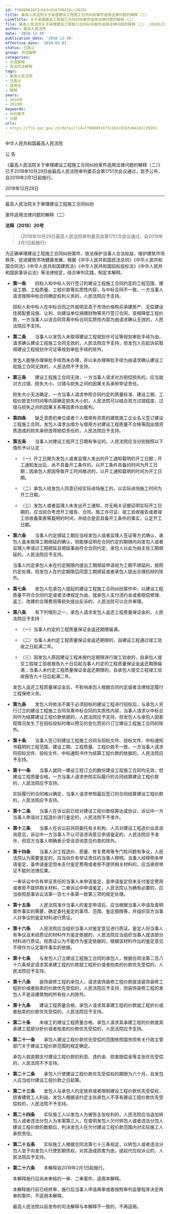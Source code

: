 ```yaml
---
id: ff8080816f3cbb3c016f40418cc20201
title: 最高人民法院关于审理建设工程施工合同纠纷案件适用法律问题的解释（二）
LinkTitle: 关于审理建设工程施工合同纠纷案件适用法律问题的解释（二）
file: 最高人民法院关于审理建设工程施工合同纠纷案件适用法律问题的解释（二）_20181230_ff8080816f3cbb3c016f40418cc20201.docx
author: 最高人民法院
date: '2018-12-30'
publication_date: '2018-12-30'
effective_date: '2019-02-01'
status: 已废止
group: 司法解释
categories:
- 司法解释
- 高法司法解释
tags:
- 最高人民法院
- 已废止
- 适用法
- 解释
years:
- 2018年
- 2019年
keywords:
- 纠纷案件
- 问题
urls:
- https://flk.npc.gov.cn/detail?id=ff8080816f3cbb3c016f40418cc20201
---
```


中华人民共和国最高人民法院

公 告

《最高人民法院关于审理建设工程施工合同纠纷案件适用法律问题的解释（二）》已于2018年10月29日由最高人民法院审判委员会第1751次会议通过，现予公布，自2019年2月1日起施行。

2018年12月29日

---

最高人民法院关于审理建设工程施工合同纠纷

案件适用法律问题的解释（二）

**法释〔2018〕20号**

> （2018年10月29日最高人民法院审判委员会第1751次会议通过，自2019年2月1日起施行）

为正确审理建设工程施工合同纠纷案件，依法保护当事人合法权益，维护建筑市场秩序，促进建筑市场健康发展，根据《中华人民共和国民法总则》《中华人民共和国合同法》《中华人民共和国建筑法》《中华人民共和国招标投标法》《中华人民共和国民事诉讼法》等法律规定，结合审判实践，制定本解释。

- **第一条**　　招标人和中标人另行签订的建设工程施工合同约定的工程范围、建设工期、工程质量、工程价款等实质性内容，与中标合同不一致，一方当事人请求按照中标合同确定权利义务的，人民法院应予支持。

  招标人和中标人在中标合同之外就明显高于市场价格购买承建房产、无偿建设住房配套设施、让利、向建设单位捐赠财物等另行签订合同，变相降低工程价款，一方当事人以该合同背离中标合同实质性内容为由请求确认无效的，人民法院应予支持。

- **第二条**　　当事人以发包人未取得建设工程规划许可证等规划审批手续为由，请求确认建设工程施工合同无效的，人民法院应予支持，但发包人在起诉前取得建设工程规划许可证等规划审批手续的除外。

  发包人能够办理审批手续而未办理，并以未办理审批手续为由请求确认建设工程施工合同无效的，人民法院不予支持。

- **第三条**　　建设工程施工合同无效，一方当事人请求对方赔偿损失的，应当就对方过错、损失大小、过错与损失之间的因果关系承担举证责任。

  损失大小无法确定，一方当事人请求参照合同约定的质量标准、建设工期、工程价款支付时间等内容确定损失大小的，人民法院可以结合双方过错程度、过错与损失之间的因果关系等因素作出裁判。

- **第四条**　　缺乏资质的单位或者个人借用有资质的建筑施工企业名义签订建设工程施工合同，发包人请求出借方与借用方对建设工程质量不合格等因出借资质造成的损失承担连带赔偿责任的，人民法院应予支持。

- **第五条**　　当事人对建设工程开工日期有争议的，人民法院应当分别按照以下情形予以认定：

  - （一）开工日期为发包人或者监理人发出的开工通知载明的开工日期；开工通知发出后，尚不具备开工条件的，以开工条件具备的时间为开工日期；因承包人原因导致开工时间推迟的，以开工通知载明的时间为开工日期。

  - （二）承包人经发包人同意已经实际进场施工的，以实际进场施工时间为开工日期。

  - （三）发包人或者监理人未发出开工通知，亦无相关证据证明实际开工日期的，应当综合考虑开工报告、合同、施工许可证、竣工验收报告或者竣工验收备案表等载明的时间，并结合是否具备开工条件的事实，认定开工日期。

- **第六条**　　当事人约定顺延工期应当经发包人或者监理人签证等方式确认，承包人虽未取得工期顺延的确认，但能够证明在合同约定的期限内向发包人或者监理人申请过工期顺延且顺延事由符合合同约定，承包人以此为由主张工期顺延的，人民法院应予支持。

  当事人约定承包人未在约定期限内提出工期顺延申请视为工期不顺延的，按照约定处理，但发包人在约定期限后同意工期顺延或者承包人提出合理抗辩的除外。

- **第七条**　　发包人在承包人提起的建设工程施工合同纠纷案件中，以建设工程质量不符合合同约定或者法律规定为由，就承包人支付违约金或者赔偿修理、返工、改建的合理费用等损失提出反诉的，人民法院可以合并审理。

- **第八条**　　有下列情形之一，承包人请求发包人返还工程质量保证金的，人民法院应予支持：

  - （一）当事人约定的工程质量保证金返还期限届满。

  - （二）当事人未约定工程质量保证金返还期限的，自建设工程通过竣工验收之日起满二年。

  - （三）因发包人原因建设工程未按约定期限进行竣工验收的，自承包人提交工程竣工验收报告九十日后起当事人约定的工程质量保证金返还期限届满；当事人未约定工程质量保证金返还期限的，自承包人提交工程竣工验收报告九十日后起满二年。

  发包人返还工程质量保证金后，不影响承包人根据合同约定或者法律规定履行工程保修义务。

- **第九条**　　发包人将依法不属于必须招标的建设工程进行招标后，与承包人另行订立的建设工程施工合同背离中标合同的实质性内容，当事人请求以中标合同作为结算建设工程价款依据的，人民法院应予支持，但发包人与承包人因客观情况发生了在招标投标时难以预见的变化而另行订立建设工程施工合同的除外。

- **第十条**　　当事人签订的建设工程施工合同与招标文件、投标文件、中标通知书载明的工程范围、建设工期、工程质量、工程价款不一致，一方当事人请求将招标文件、投标文件、中标通知书作为结算工程价款的依据的，人民法院应予支持。

- **第十一条**　　当事人就同一建设工程订立的数份建设工程施工合同均无效，但建设工程质量合格，一方当事人请求参照实际履行的合同结算建设工程价款的，人民法院应予支持。

  实际履行的合同难以确定，当事人请求参照最后签订的合同结算建设工程价款的，人民法院应予支持。

- **第十二条**　　当事人在诉讼前已经对建设工程价款结算达成协议，诉讼中一方当事人申请对工程造价进行鉴定的，人民法院不予准许。

- **第十三条**　　当事人在诉讼前共同委托有关机构、人员对建设工程造价出具咨询意见，诉讼中一方当事人不认可该咨询意见申请鉴定的，人民法院应予准许，但双方当事人明确表示受该咨询意见约束的除外。

- **第十四条**　　当事人对工程造价、质量、修复费用等专门性问题有争议，人民法院认为需要鉴定的，应当向负有举证责任的当事人释明。当事人经释明未申请鉴定，虽申请鉴定但未支付鉴定费用或者拒不提供相关材料的，应当承担举证不能的法律后果。

  一审诉讼中负有举证责任的当事人未申请鉴定，虽申请鉴定但未支付鉴定费用或者拒不提供相关材料，二审诉讼中申请鉴定，人民法院认为确有必要的，应当依照民事诉讼法第一百七十条第一款第三项的规定处理。

- **第十五条**　　人民法院准许当事人的鉴定申请后，应当根据当事人申请及查明案件事实的需要，确定委托鉴定的事项、范围、鉴定期限等，并组织双方当事人对争议的鉴定材料进行质证。

- **第十六条**　　人民法院应当组织当事人对鉴定意见进行质证。鉴定人将当事人有争议且未经质证的材料作为鉴定依据的，人民法院应当组织当事人就该部分材料进行质证。经质证认为不能作为鉴定依据的，根据该材料作出的鉴定意见不得作为认定案件事实的依据。

- **第十七条**　　与发包人订立建设工程施工合同的承包人，根据合同法第二百八十六条规定请求其承建工程的价款就工程折价或者拍卖的价款优先受偿的，人民法院应予支持。

- **第十八条**　　装饰装修工程的承包人，请求装饰装修工程价款就该装饰装修工程折价或者拍卖的价款优先受偿的，人民法院应予支持，但装饰装修工程的发包人不是该建筑物的所有权人的除外。

- **第十九条**　　建设工程质量合格，承包人请求其承建工程的价款就工程折价或者拍卖的价款优先受偿的，人民法院应予支持。

- **第二十条**　　未竣工的建设工程质量合格，承包人请求其承建工程的价款就其承建工程部分折价或者拍卖的价款优先受偿的，人民法院应予支持。

- **第二十一条**　　承包人建设工程价款优先受偿的范围依照国务院有关行政主管部门关于建设工程价款范围的规定确定。

  承包人就逾期支付建设工程价款的利息、违约金、损害赔偿金等主张优先受偿的，人民法院不予支持。

- **第二十二条**　　承包人行使建设工程价款优先受偿权的期限为六个月，自发包人应当给付建设工程价款之日起算。

- **第二十三条**　　发包人与承包人约定放弃或者限制建设工程价款优先受偿权，损害建筑工人利益，发包人根据该约定主张承包人不享有建设工程价款优先受偿权的，人民法院不予支持。

- **第二十四条**　　实际施工人以发包人为被告主张权利的，人民法院应当追加转包人或者违法分包人为本案第三人，在查明发包人欠付转包人或者违法分包人建设工程价款的数额后，判决发包人在欠付建设工程价款范围内对实际施工人承担责任。

- **第二十五条**　　实际施工人根据合同法第七十三条规定，以转包人或者违法分包人怠于向发包人行使到期债权，对其造成损害为由，提起代位权诉讼的，人民法院应予支持。

- **第二十六条**　　本解释自2019年2月1日起施行。

  本解释施行后尚未审结的一审、二审案件，适用本解释。

  本解释施行前已经终审、施行后当事人申请再审或者按照审判监督程序决定再审的案件，不适用本解释。

  最高人民法院以前发布的司法解释与本解释不一致的，不再适用。
